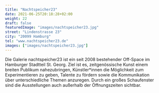 ```yaml
---
title: "Nachtspeicher23"
date: 2021-06-25T20:18:28+02:00
weight: 22
draft: false
featuredImage: "images/nachtspeicher23.jpg"
street: "Lindenstrasse 23"
city: "20099 Hamburg"
tel: "www.nachtspeicher23.de"
images: ["images/nachtspeicher23.jpg"]
---
```


Die Galerie nachtspeicher23 ist ein seit 2008 bestehender Off-Space im
Hamburger Stadtteil St. Georg. Ziel ist es, zeitgenössische Kunst einem
breiten Publikum nahezubringen, Künstler*innen die Möglichkeit zum
Experimentieren zu geben, Talente zu fördern sowie die Kommunikation
über unterschiedliche Themen anzuregen. Durch ein großes Schaufenster
sind die Ausstellungen auch außerhalb der Öffnungszeiten sichtbar.
